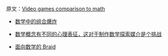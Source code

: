 原文：[Video games comparison to math](https://wiki.issarice.com/wiki/Video_games_comparison_to_math)

* [数学中的组合爆炸](https://wiki.issarice.com/wiki/Combinatorial_explosion_in_math)

* [数学概念有不同的心理表征，这对于制作数学探索媒介是个挑战](https://wiki.issarice.com/wiki/Different_mental_representations_of_mathematical_objects_is_a_blocker_for_an_exploratory_medium_of_math)

* [面向数学的 Braid](https://wiki.issarice.com/wiki/Braid_for_math) 